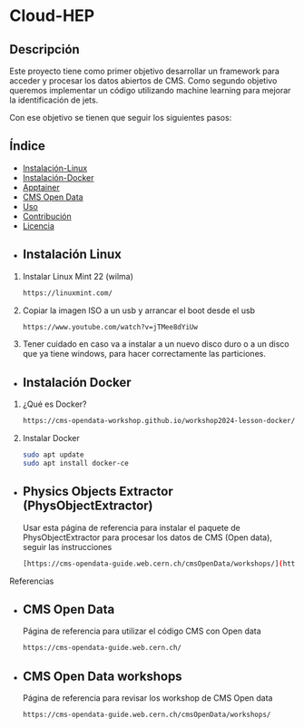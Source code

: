 # Cloud-HEP
## Descripción

Este proyecto tiene como primer objetivo desarrollar un framework para acceder y procesar los datos abiertos de CMS. Como segundo objetivo 
queremos implementar un código utilizando machine learning para mejorar la identificación de jets. 

Con ese objetivo se tienen que seguir los siguientes pasos:

## Índice
- [Instalación-Linux](#instalaciónlinux)
- [Instalación-Docker](#instalaciónDocker)
- [Apptainer](#Apptainer)
- [CMS Open Data](#CMSOpenData)
- [Uso](#uso)
- [Contribución](#contribución)
- [Licencia](#licencia)
- ## Instalación Linux
1. Instalar Linux Mint 22 (wilma)
   ```bash
   https://linuxmint.com/
2. Copiar la imagen ISO a un usb y arrancar el boot desde el usb
   ```bash
   https://www.youtube.com/watch?v=jTMee8dYiUw
3. Tener cuidado en caso va a instalar a un nuevo disco duro o a un disco que ya tiene windows, para hacer correctamente las particiones.
- ## Instalación Docker
1. ¿Qué es Docker?
   ```bash
   https://cms-opendata-workshop.github.io/workshop2024-lesson-docker/instructor/introduction.html
3. Instalar Docker
   ```bash
   sudo apt update
   sudo apt install docker-ce

- ## Physics Objects Extractor (PhysObjectExtractor)
  Usar esta página de referencia para instalar el paquete de PhysObjectExtractor para procesar los datos de CMS (Open data), seguir las instrucciones
   ```bash
   [https://cms-opendata-guide.web.cern.ch/cmsOpenData/workshops/](https://github.com/cms-opendata-analyses/PhysObjectExtractorTool/tree/master/PhysObjectExtractor)


Referencias
   
- ## CMS Open Data
  Página de referencia para utilizar el código CMS con Open data 
   ```bash
   https://cms-opendata-guide.web.cern.ch/

- ## CMS Open Data workshops
  Página de referencia para revisar los workshop de CMS Open data
   ```bash
   https://cms-opendata-guide.web.cern.ch/cmsOpenData/workshops/
